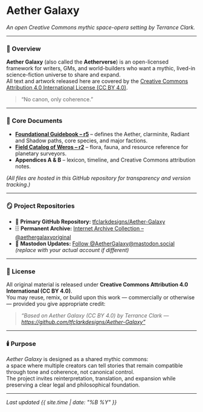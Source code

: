 # **Aether Galaxy**

*An open Creative Commons mythic space-opera setting by Terrance Clark.*

---

### 🌌 Overview
**Aether Galaxy** (also called the **Aetherverse**) is an open-licensed framework for writers, GMs, and world-builders who want a mythic, lived-in science-fiction universe to share and expand.  
All text and artwork released here are covered by the [Creative Commons Attribution 4.0 International License (CC BY 4.0)](https://creativecommons.org/licenses/by/4.0/).

> “No canon, only coherence.”

---

### 📘 Core Documents
- **[Foundational Guidebook – r5](docs/Aether%20Galaxy%20-%20Foundational%20Guidebook%20–%20r5.md)** – defines the Aether, clarminite, Radiant and Shadow paths, core species, and major factions.  
- **[Field Catalog of Weros – r2](docs/Field%20Catalog%20of%20Weros%20-%20r2.md)** – flora, fauna, and resource reference for planetary surveyors.  
- **Appendices A & B** – lexicon, timeline, and Creative Commons attribution notes.  

*(All files are hosted in this GitHub repository for transparency and version tracking.)*

---

### 🪞 Project Repositories
- 🧭 **Primary GitHub Repository:** [tfclarkdesigns/Aether-Galaxy](https://github.com/tfclarkdesigns/Aether-Galaxy)  
- 🗄️ **Permanent Archive:** [Internet Archive Collection – @aethergalaxyoriginal](https://archive.org/details/@aethergalaxyoriginal)  
- 🐘 **Mastodon Updates:** [Follow @AetherGalaxy@mastodon.social](https://mastodon.social/@AetherGalaxy) *(replace with your actual account if different)*  

---

### 🧾 License
All original material is released under **Creative Commons Attribution 4.0 International (CC BY 4.0)**.  
You may reuse, remix, or build upon this work — commercially or otherwise — provided you give appropriate credit:

> *“Based on Aether Galaxy (CC BY 4.0) by Terrance Clark — https://github.com/tfclarkdesigns/Aether-Galaxy”*

---

### 🕯️ Purpose
*Aether Galaxy* is designed as a shared mythic commons:  
a space where multiple creators can tell stories that remain compatible through tone and coherence, not canonical control.  
The project invites reinterpretation, translation, and expansion while preserving a clear legal and philosophical foundation.

---

_Last updated {{ site.time | date: "%B %Y" }}_ 
